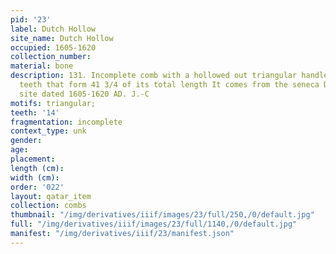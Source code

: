 ```yaml
---
pid: '23'
label: Dutch Hollow
site_name: Dutch Hollow
occupied: 1605-1620
collection_number:
material: bone
description: 131. Incomplete comb with a hollowed out triangular handle. It has 14
  teeth that form 41 3/4 of its total length It comes from the seneca Dutch Hollow
  site dated 1605-1620 AD. J.-C
motifs: triangular;
teeth: '14'
fragmentation: incomplete
context_type: unk
gender:
age:
placement:
length (cm):
width (cm):
order: '022'
layout: qatar_item
collection: combs
thumbnail: "/img/derivatives/iiif/images/23/full/250,/0/default.jpg"
full: "/img/derivatives/iiif/images/23/full/1140,/0/default.jpg"
manifest: "/img/derivatives/iiif/23/manifest.json"
---
```

